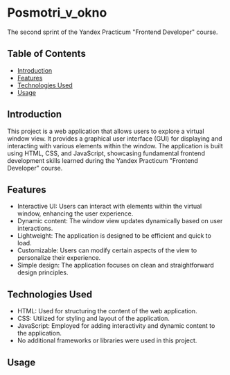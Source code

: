 # Posmotri_v_okno

The second sprint of the Yandex Practicum "Frontend Developer" course.

## Table of Contents

- [Introduction](#introduction)
- [Features](#features)
- [Technologies Used](#technologies-used)
- [Usage](#usage)


## Introduction

This project is a web application that allows users to explore a virtual window view. It provides a graphical user interface (GUI) for displaying and interacting with various elements within the window. The application is built using HTML, CSS, and JavaScript, showcasing fundamental frontend development skills learned during the Yandex Practicum "Frontend Developer" course.

## Features

- Interactive UI: Users can interact with elements within the virtual window, enhancing the user experience.
- Dynamic content: The window view updates dynamically based on user interactions.
- Lightweight: The application is designed to be efficient and quick to load.
- Customizable: Users can modify certain aspects of the view to personalize their experience.
- Simple design: The application focuses on clean and straightforward design principles.

## Technologies Used

- HTML: Used for structuring the content of the web application.
- CSS: Utilized for styling and layout of the application.
- JavaScript: Employed for adding interactivity and dynamic content to the application.
- No additional frameworks or libraries were used in this project.

## Usage

